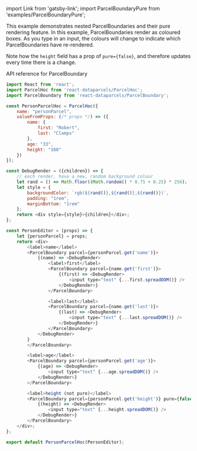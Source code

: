 import Link from 'gatsby-link';
import ParcelBoundaryPure from 'examples/ParcelBoundaryPure';

This example demonstrates nested ParcelBoundaries and their pure rendering feature. In this example, ParcelBoundaries render as coloured boxes. As you type in an input, the colours will change to indicate which ParcelBoundaries have re-rendered. 

Note how the `height` field has a prop of `pure={false}`, and therefore updates every time there is a change.

<Link to="/api/ParcelBoundary">API reference for ParcelBoundary</Link>

<ParcelBoundaryPure />

```js
import React from 'react';
import ParcelHoc from 'react-dataparcels/ParcelHoc';
import ParcelBoundary from 'react-dataparcels/ParcelBoundary';

const PersonParcelHoc = ParcelHoc({
    name: "personParcel",
    valueFromProps: (/* props */) => ({
        name: {
            first: "Robert",
            last: "Clamps"
        },
        age: "33",
        height: "160"
    })
});

const DebugRender = ({children}) => {
    // each render, have a new, random background colour
    let rand = () => Math.floor((Math.random() * 0.75 + 0.25) * 256);
    let style = {
        backgroundColor: `rgb(${rand()},${rand()},${rand()})`,
        padding: "1rem",
        marginBottom: "1rem"
    };
    return <div style={style}>{children}</div>;
};

const PersonEditor = (props) => {
    let {personParcel} = props;
    return <div>
        <label>name</label>
        <ParcelBoundary parcel={personParcel.get('name')}>
            {(name) => <DebugRender>
                <label>first</label>
                <ParcelBoundary parcel={name.get('first')}>
                    {(first) => <DebugRender>
                        <input type="text" {...first.spreadDOM()} />
                    </DebugRender>}
                </ParcelBoundary>

                <label>last</label>
                <ParcelBoundary parcel={name.get('last')}>
                    {(last) => <DebugRender>
                        <input type="text" {...last.spreadDOM()} />
                    </DebugRender>}
                </ParcelBoundary>
            </DebugRender>
        }
        </ParcelBoundary>

        <label>age</label>
        <ParcelBoundary parcel={personParcel.get('age')}>
            {(age) => <DebugRender>
                <input type="text" {...age.spreadDOM()} />
            </DebugRender>}
        </ParcelBoundary>

        <label>height (not pure)</label>
        <ParcelBoundary parcel={personParcel.get('height')} pure={false}>
            {(height) => <DebugRender>
                <input type="text" {...height.spreadDOM()} />
            </DebugRender>}
        </ParcelBoundary>
    </div>;
};

export default PersonParcelHoc(PersonEditor);

```
